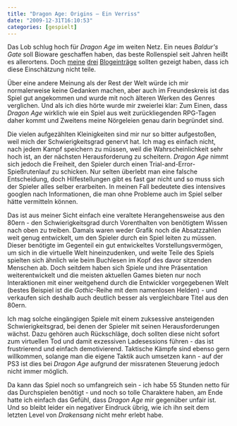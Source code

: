```yaml
---
title: "Dragon Age: Origins – Ein Verriss"
date: "2009-12-31T16:10:53"
categories: [gespielt]
---
```


Das Lob schlug hoch für *Dragon Age* im weiten Netz. Ein neues *Baldur's Gate* soll Bioware geschaffen haben, das beste Rollenspiel seit Jahren heißt es allerortens. Doch [meine](/2009/12/08/dragon-age-origins/) [drei](/2009/12/12/dragon-age-origins-das-tagebuch-teil-2/) [Blogeinträge](/2009/12/23/dragon-age-origins-das-tagebuch-teil-3/) sollten gezeigt haben, dass ich diese Einschätzung nicht teile.

Über eine andere Meinung als der Rest der Welt würde ich mir normalerweise keine Gedanken machen, aber auch im Freundeskreis ist das Spiel gut angekommen und wurde mit noch älteren Werken des Genres verglichen. Und als ich dies hörte wurde mir zweierlei klar: Zum Einen, dass *Dragon Age* wirklich wie ein Spiel aus weit zurückliegenden RPG-Tagen daher kommt und Zweitens meine Nörgeleien genau darin begründet sind.

Die vielen aufgezählten Kleinigkeiten sind mir nur so bitter aufgestoßen, weil mich der Schwierigkeitsgrad genervt hat. Ich mag es einfach nicht, nach jedem Kampf speichern zu müssen, weil die Wahrscheinlichkeit sehr hoch ist, an der nächsten Herausforderung zu scheitern. *Dragon Age* nimmt sich jedoch die Freiheit, den Spieler durch einen Trial-and-Error-Spießrutenlauf zu schicken. Nur selten überlebt man eine falsche Entscheidung, doch Hilfestellungen gibt es fast gar nicht und so muss sich der Spieler alles selber erarbeiten. In meinen Fall bedeutete dies intensives googlen nach Informationen, die man ohne Probleme auch im Spiel selber hätte vermitteln können.

Das ist aus meiner Sicht einfach eine veraltete Herangehensweise aus den 80ern - den Schwierigkeitsgrad durch Vorenthalten von benötigtem Wissen nach oben zu treiben. Damals waren weder Grafik noch die Absatzzahlen weit genug entwickelt, um den Spieler durch ein Spiel leiten zu müssen. Dieser benötigte im Gegenteil ein gut entwickeltes Vorstellungsvermögen, um sich in die virtuelle Welt hineinzudenken, und weite Teile des Spiels spielten sich ähnlich wie beim Buchlesen im Kopf des davor sitzenden Menschen ab. Doch seitdem haben sich Spiele und ihre Präsentation weiterentwickelt und die meisten aktuellen Games bieten nur noch Interaktionen mit einer weitgehend durch die Entwickler vorgegebenen Welt (bestes Beispiel ist die *Gothic*-Reihe mit dem namenlosen Helden) - und verkaufen sich deshalb auch deutlich besser als vergleichbare Titel aus den 80ern.

Ich mag solche eingängigen Spiele mit einem zuksessive ansteigenden Schwierigkeitsgrad, bei denen der Spieler mit seinen Herausforderungen wächst. Dazu gehören auch Rückschläge, doch sollten diese nicht sofort zum virtuellen Tod und damit exzessiven Ladesessions führen - das ist frustrierend und einfach demotivierend. Taktische Kämpfe sind ebenso gern willkommen, solange man die eigene Taktik auch umsetzen kann - auf der PS3 ist dies bei *Dragon Age* aufgrund der missratenen Steuerung jedoch nicht immer möglich.

Da kann das Spiel noch so umfangreich sein - ich habe 55 Stunden netto für das Durchspielen benötigt - und noch so tolle Charaktere haben, am Ende hatte ich einfach das Gefühl, dass *Dragon Age* mir gegenüber unfair ist. Und so bleibt leider ein negativer Eindruck übrig, wie ich ihn seit dem letzten Level von *Drakensang* nicht mehr erlebt habe.
